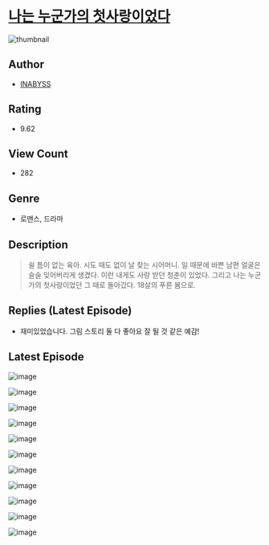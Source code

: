 # [나는 누군가의 첫사랑이었다](https://comic.naver.com/challenge/list?titleId=811012)
![thumbnail](https://image-comic.pstatic.net/user_contents_data/challenge_comic/2023/05/25/upload_7291389808410177593_480x623.jpeg)

## Author
- [INABYSS](https://comic.naver.com/artistTitle?id=367156)

## Rating
- 9.62

## View Count
- 282

## Genre
- 로맨스, 드라마

## Description
> 쉴 틈이 없는 육아. 시도 때도 없이 날 찾는 시어머니. 일 때문에 바쁜 남편 얼굴은 슬슬 잊어버리게 생겼다. 이런 내게도 사랑 받던 청춘이 있었다. 그리고 나는 누군가의 첫사랑이었던 그 때로 돌아갔다. 18살의 푸른 봄으로.

## Replies (Latest Episode)
- 재미있었습니다. 그림 스토리 둘 다 좋아요 잘 될 것 같은 예감!

## Latest Episode
![image](https://image-comic.pstatic.net/user_contents_data/challenge_comic/2023/05/25/367156/upload_3631371571726476344.jpeg)

![image](https://image-comic.pstatic.net/user_contents_data/challenge_comic/2023/05/25/367156/upload_3618417322527777637.jpeg)

![image](https://image-comic.pstatic.net/user_contents_data/challenge_comic/2023/05/25/367156/upload_3847025581903918134.jpeg)

![image](https://image-comic.pstatic.net/user_contents_data/challenge_comic/2023/05/25/367156/upload_7148959940406031670.jpeg)

![image](https://image-comic.pstatic.net/user_contents_data/challenge_comic/2023/05/25/367156/upload_7147324098324214834.jpeg)

![image](https://image-comic.pstatic.net/user_contents_data/challenge_comic/2023/05/25/367156/upload_3760844584110994229.jpeg)

![image](https://image-comic.pstatic.net/user_contents_data/challenge_comic/2023/05/25/367156/upload_3487023307938869556.jpeg)

![image](https://image-comic.pstatic.net/user_contents_data/challenge_comic/2023/05/25/367156/upload_3846697926602809909.jpeg)

![image](https://image-comic.pstatic.net/user_contents_data/challenge_comic/2023/05/25/367156/upload_7161630720222441779.jpeg)

![image](https://image-comic.pstatic.net/user_contents_data/challenge_comic/2023/05/25/367156/upload_7161342673996309560.jpeg)

![image](https://image-comic.pstatic.net/user_contents_data/challenge_comic/2023/05/25/367156/upload_3688789181294982497.jpeg)
